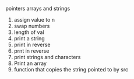 pointers arrays and strings
1. assign value to n
2. swap numbers
3. length of val
4. print a string
5. print in reverse
6. prnt in reverse
7. print strings and characters
9. Print an array
10. function that copies the string pointed to by src
